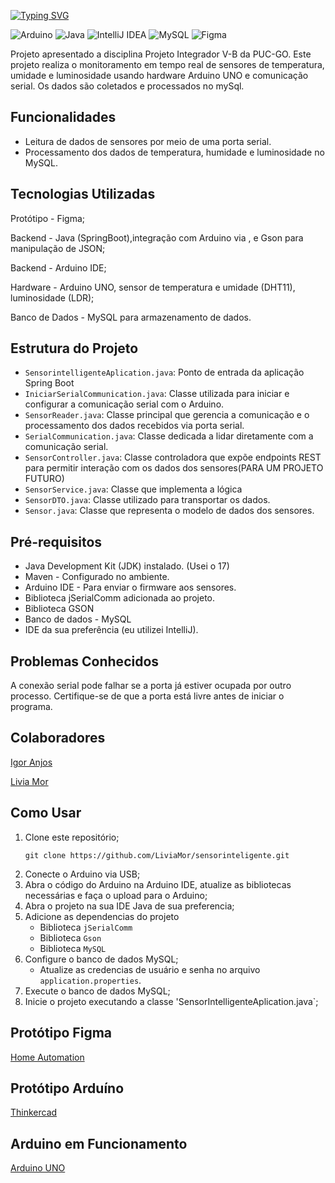 [![Typing SVG](https://readme-typing-svg.demolab.com?font=Fira+Code&size=28&pause=1000&width=435&lines=Sensor+Inteligente)](https://git.io/typing-svg)


![Arduino](https://img.shields.io/badge/-Arduino-00979D?style=for-the-badge&logo=Arduino&logoColor=white) ![Java](https://img.shields.io/badge/java-%23ED8B00.svg?style=for-the-badge&logo=openjdk&logoColor=white) ![IntelliJ IDEA](https://img.shields.io/badge/IntelliJIDEA-000000.svg?style=for-the-badge&logo=intellij-idea&logoColor=white) ![MySQL](https://img.shields.io/badge/mysql-4479A1.svg?style=for-the-badge&logo=mysql&logoColor=white) ![Figma](https://img.shields.io/badge/figma-%23F24E1E.svg?style=for-the-badge&logo=figma&logoColor=white)


Projeto apresentado a disciplina Projeto Integrador V-B da PUC-GO.
Este projeto realiza o monitoramento em tempo real de sensores de temperatura, umidade e luminosidade usando hardware
Arduino UNO e comunicação serial. Os dados são coletados e processados no mySql.

## Funcionalidades

* Leitura de dados de sensores por meio de uma porta serial.
* Processamento dos dados de temperatura, humidade e luminosidade no MySQL.

## Tecnologias Utilizadas

Protótipo - Figma;

Backend - Java (SpringBoot),integração com Arduino via , e Gson para manipulação de JSON;

Backend - Arduino IDE;

Hardware - Arduino UNO, sensor de temperatura e umidade (DHT11), luminosidade (LDR);

Banco de Dados - MySQL para armazenamento de dados.

## Estrutura do Projeto

* `SensorintelligenteAplication.java`: Ponto de entrada da aplicação Spring Boot
* `IniciarSerialCommunication.java`: Classe utilizada para iniciar e configurar a comunicação serial com o Arduino.
* `SensorReader.java`:  Classe principal que gerencia a comunicação e o processamento dos dados recebidos via porta
  serial.
* `SerialCommunication.java`: Classe dedicada a lidar diretamente com a comunicação serial.
* `SensorController.java`: Classe controladora que expõe endpoints REST para permitir interação com os dados dos
  sensores(PARA UM PROJETO FUTURO)
* `SensorService.java`: Classe que implementa a lógica
* `SensorDTO.java`: Classe utilizado para transportar os dados.
* `Sensor.java`: Classe que representa o modelo de dados dos sensores.

## Pré-requisitos

* Java Development Kit (JDK) instalado. (Usei o 17)
* Maven - Configurado no ambiente.
* Arduino IDE - Para enviar o firmware aos sensores.
* Biblioteca jSerialComm adicionada ao projeto.
* Biblioteca GSON
* Banco de dados - MySQL
* IDE da sua preferência (eu utilizei IntelliJ).

## Problemas Conhecidos

A conexão serial pode falhar se a porta já estiver ocupada por outro processo. Certifique-se de que a porta está livre
antes de iniciar o programa.

## Colaboradores

[Igor Anjos](https://github.com/IgorcAnjos)

[Livia Mor]( https://github.com/LiviaMor)

## Como Usar

1. Clone este repositório;
   ``` language
   git clone https://github.com/LiviaMor/sensorinteligente.git
   ``` 
2. Conecte o Arduino via USB;
3. Abra o código do Arduino na Arduino IDE, atualize as bibliotecas necessárias e faça o upload para o Arduino;
4. Abra o projeto na sua IDE Java de sua preferencia;
5. Adicione as dependencias do projeto
    * Biblioteca `jSerialComm`
    * Biblioteca `Gson`
    * Biblioteca `MySQL`
6. Configure o banco de dados MySQL;
    * Atualize as credencias de usuário e senha no arquivo `application.properties`.
7. Execute o banco de dados MySQL;
8. Inicie o projeto executando a classe 'SensorIntelligenteAplication.java`;

## Protótipo Figma
[Home Automation](https://www.figma.com/design/XxyYvZyptC2WBfPxRKlLbJ/Untitled?node-id=0-1&m=dev&t=Pz4EOUMBZ6WTDeGF-1)

## Protótipo Arduíno 
[Thinkercad](https://www.tinkercad.com/things/2tklqmJ5YM4-sensor-temperatura-umidade-e-luminosidade)

## Arduino em Funcionamento
[Arduino UNO](https://www.canva.com/design/DAGjHgMkeaA/iZ6W3eBxhJGXq3_Xgla_GQ/watch)
